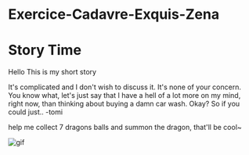 # Exercice-Cadavre-Exquis-Zena
# Story Time
Hello
This is my
short story

It's complicated and I don't wish to discuss it. It's none of your concern. You know what, let's just say that I have a hell of a lot more on my mind, right now, than thinking about buying a damn car wash. Okay? So if you could just..
-tomi

help me collect 7 dragons balls and summon the dragon, that'll be cool~



![gif](https://media.giphy.com/media/3ohs4hvKNdKyPiIkV2/source.gif)
